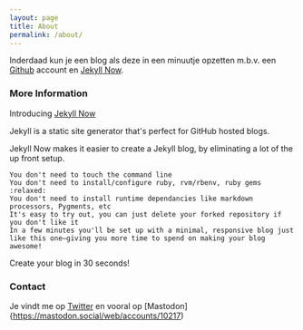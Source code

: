 ```yaml
---
layout: page
title: About
permalink: /about/
---
```


Inderdaad kun je een blog als deze in een minuutje opzetten m.b.v. een [Github](https://github.io) account en [Jekyll Now](http://www.jekyllnow.com/).

### More Information

Introducing [Jekyll Now](http://www.jekyllnow.com/)

Jekyll is a static site generator that's perfect for GitHub hosted blogs.

Jekyll Now makes it easier to create a Jekyll blog, by eliminating a lot of the up front setup.

    You don't need to touch the command line
    You don't need to install/configure ruby, rvm/rbenv, ruby gems :relaxed:
    You don't need to install runtime dependancies like markdown processors, Pygments, etc
    It's easy to try out, you can just delete your forked repository if you don't like it
    In a few minutes you'll be set up with a minimal, responsive blog just like this one—giving you more time to spend on making your blog awesome!

Create your blog in 30 seconds!

### Contact

Je vindt me op [Twitter](https://twitter.com/zandbelt) en vooral op [Mastodon]{https://mastodon.social/web/accounts/10217) 
